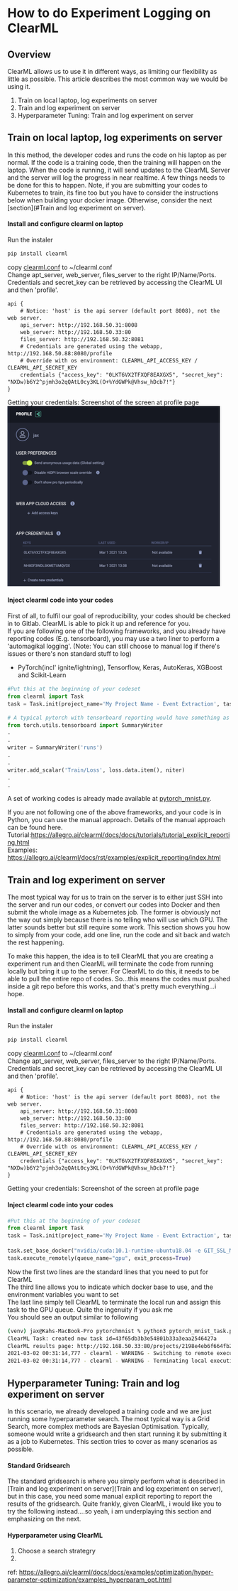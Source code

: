 # How to do Experiment Logging on ClearML

## Overview
ClearML allows us to use it in different ways, as limiting our flexibility as little as possible. This article describes the most common way we would be using it.
1. Train on local laptop, log experiments on server
2. Train and log experiment on server
3. Hyperparameter Tuning: Train and log experiment on server


## Train on local laptop, log experiments on server
In this method, the developer codes and runs the code on his laptop as per normal. If the code is a training code, then the training will happen on the laptop. When the code is running, it will send updates to the ClearML Server and the server will log the progress in near realtime. A few things needs to be done for this to happen. Note, if you are submitting your codes to Kubernetes to train, its fine too but you have to consider the instructions below when building your docker image. Otherwise, consider the next [section](#Train and log experiment on server).

#### Install and configure clearml on laptop
Run the instaler
```bash
pip install clearml
```
copy [clearml.conf](clearml.conf) to ~/clearml.conf<br>
Change apt_server, web_server, files_server to the right IP/Name/Ports.<br> 
Credentials and secret_key can be retrieved by accessing the ClearML UI and then 'profile'.

```
api {
    # Notice: 'host' is the api server (default port 8008), not the web server.
    api_server: http://192.168.50.31:8008
    web_server: http://192.168.50.33:80
    files_server: http://192.168.50.32:8081
    # Credentials are generated using the webapp, http://192.168.50.88:8080/profile
    # Override with os environment: CLEARML_API_ACCESS_KEY / CLEARML_API_SECRET_KEY
    credentials {"access_key": "0LKT6VX2TFXQF8EAXGX5", "secret_key": "NXDw)b6Y2^pjmh3o2qQAtL0cy3KL(O+%YdGWPk@Vhsw_hDcb7!"}
}
```
Getting your credentials: Screenshot of the screen at profile page<br>
<img src="https://github.com/dhmlops/usage-examples/raw/main/clearml/clearml_credentials.png" width="480">

#### Inject clearml code into your codes
First of all, to fulfil our goal of reproducibility, your codes should be checked in to Gitlab. ClearML is able to pick it up and reference for you.<br>
If you are following one of the following frameworks, and you already have reporting codes (E.g. tensorboard), you may use a two liner to perform a 'automagikal logging'. (Note: You can still choose to manual log if there's issues or there's non standard stuff to log)
-  PyTorch(incl' ignite/lightning), Tensorflow, Keras, AutoKeras, XGBoost and Scikit-Learn
```python
#Put this at the beginning of your codeset
from clearml import Task
task = Task.init(project_name='My Project Name - Event Extraction', task_name='My Task Name - Dygie')
```
```python
# A typical pytorch with tensorboard reporting would have something as follows, these will be captured by ClearML automatically
from torch.utils.tensorboard import SummaryWriter
.
.
writer = SummaryWriter('runs')
.
.
writer.add_scalar('Train/Loss', loss.data.item(), niter)
.
.
```
A set of working codes is already made available at [pytorch_mnist.py](pytorch_mnist.py).


If you are not following one of the above frameworks, and your code is in Python, you can use the manual approach.
Details of the manual approach can be found here. <br>
Tutorial:https://allegro.ai/clearml/docs/docs/tutorials/tutorial_explicit_reporting.html <br>
Examples: https://allegro.ai/clearml/docs/rst/examples/explicit_reporting/index.html

## Train and log experiment on server
The most typical way for us to train on the server is to either just SSH into the server and run our codes, or convert our codes into Docker and then submit the whole image as a Kubernetes job. The former is obviously not the way out simply because there is no telling who will use which GPU. The latter sounds better but still require some work. This section shows you how to simply from your code, add one line, run the code and sit back and watch the rest happening.

To make this happen, the idea is to tell ClearML that you are creating a experiment run and then ClearML will terminate the code from running locally but bring it up to the server. For ClearML to do this, it needs to be able to pull the entire repo of codes. So...this means the codes must pushed inside a git repo before this works, and that's pretty much everything...i hope.

#### Install and configure clearml on laptop
Run the instaler
```bash
pip install clearml
```
copy [clearml.conf](clearml.conf) to ~/clearml.conf<br>
Change apt_server, web_server, files_server to the right IP/Name/Ports.<br> 
Credentials and secret_key can be retrieved by accessing the ClearML UI and then 'profile'.

```
api {
    # Notice: 'host' is the api server (default port 8008), not the web server.
    api_server: http://192.168.50.31:8008
    web_server: http://192.168.50.33:80
    files_server: http://192.168.50.32:8081
    # Credentials are generated using the webapp, http://192.168.50.88:8080/profile
    # Override with os environment: CLEARML_API_ACCESS_KEY / CLEARML_API_SECRET_KEY
    credentials {"access_key": "0LKT6VX2TFXQF8EAXGX5", "secret_key": "NXDw)b6Y2^pjmh3o2qQAtL0cy3KL(O+%YdGWPk@Vhsw_hDcb7!"}
}
```
Getting your credentials: Screenshot of the screen at profile page<br>

#### Inject clearml code into your codes
```python
#Put this at the beginning of your codeset
from clearml import Task
task = Task.init(project_name='My Project Name - Event Extraction', task_name='My Task Name - Dygie')

task.set_base_docker("nvidia/cuda:10.1-runtime-ubuntu18.04 -e GIT_SSL_NO_VERIFY=true")
task.execute_remotely(queue_name="gpu", exit_process=True)
```
Now the first two lines are the standard lines that you need to put for ClearML<br>
The third line allows you to indicate which docker base to use, and the environment variables you want to set<br>
The last line simply tell ClearML to terminate the local run and assign this task to the GPU queue. Quite the ingenuity if you ask me<br>
You should see an output similar to following
```bash
(venv) jax@Kahs-MacBook-Pro pytorchmnist % python3 pytorch_mnist_task.py
ClearML Task: created new task id=43f65db3b3e54801b33a3eaa2546427a
ClearML results page: http://192.168.50.33:80/projects/2198e4eb6f664fb29e35e2bb249796ed/experiments/43f65db3b3e54801b33a3eaa2546427a/output/log
2021-03-02 00:31:14,777 - clearml - WARNING - Switching to remote execution, output log page http://192.168.50.33:80/projects/2198e4eb6f664fb29e35e2bb249796ed/experiments/43f65db3b3e54801b33a3eaa2546427a/output/log
2021-03-02 00:31:14,777 - clearml - WARNING - Terminating local execution process
```

## Hyperparameter Tuning: Train and log experiment on server
In this scenario, we already developed a training code and we are just running some hyperparameter search. The most typical way is a Grid Search, more complex methods are Bayesian Optimisation. Typically, someone would write a gridsearch and then start running it by submitting it as a job to Kubernetes. This section tries to cover as many scenarios as possible.

#### Standard Gridsearch
The standard gridsearch is where you simply perform what is described in [Train and log experiment on server](Train and log experiment on server), but in this case, you need some manual explicit reporting to report the results of the gridsearch. Quite frankly, given ClearML, i would like you to try the following instead....so yeah, i am underplaying this section and emphasizing on the next.

#### Hyperparameter using ClearML
1. Choose a search strategry
2. 

ref: https://allegro.ai/clearml/docs/docs/examples/optimization/hyper-parameter-optimization/examples_hyperparam_opt.html






